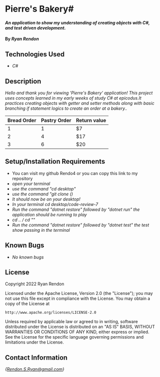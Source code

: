 # Pierre's Bakery#

#### _An application to show my understanding of creating objects with C#, and test driven development._

#### By _**Ryan Rendon**_

## Technologies Used

* _C#_


## Description

_Hello and thank you for viewing 'Pierre's Bakery' application! This project uses concepts learned in my early weeks of study C# at epicodus.It practices creating objects with getter and setter methods along with basic branching if statement logics to create an order at a bakery.._

| Bread Order | Pastry Order| Return value  |
| ----------- | ------------| --------      |
| 1           | 1           |$7             |
| 2           | 4           |$17            |
| 3           | 6           |$20            |
## Setup/Installation Requirements

* You can visit my github Rendo4 or you can copy this link to my repository 
* _open your terminal_
* _use the command "cd desktop"_
* _use the command "git clone ()_
* _It should now be on your desktop!_ 
* _In your terminal cd desktop/code-review-7_
* _Run the command "dotnet restore" followed by "dotnet run" the application should be running to play_
* _cd .. / cd ""_
* _Run the command "dotnet restore" followed by "dotnet test" the test show passing in the terminal_

## Known Bugs

* _No known bugs_

## License

Copyright 2022 Ryan Rendon

Licensed under the Apache License, Version 2.0 (the "License");
you may not use this file except in compliance with the License.
You may obtain a copy of the License at

    http://www.apache.org/licenses/LICENSE-2.0

Unless required by applicable law or agreed to in writing, software
distributed under the License is distributed on an "AS IS" BASIS,
WITHOUT WARRANTIES OR CONDITIONS OF ANY KIND, either express or implied.
See the License for the specific language governing permissions and
limitations under the License.

## Contact Information
_{Rendon.S.Ryan@gmail.com}_